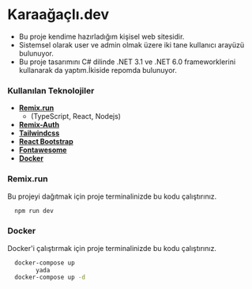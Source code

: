 # Karaağaçlı.dev
- Bu proje kendime hazırladığım kişisel web sitesidir.
- Sistemsel olarak user ve admin olmak üzere iki tane kullanıcı arayüzü bulunuyor.
- Bu proje tasarımını C# dilinde .NET 3.1 ve .NET 6.0 frameworklerini kullanarak da yaptım.İkiside repomda bulunuyor.

### Kullanılan Teknolojiler

- [**Remix.run**](https://remix.run/)
    - (TypeScript, React, Nodejs)
- [**Remix-Auth**](https://www.npmjs.com/package/remix-auth)
- [**Tailwindcss**](https://tailwindcss.com/)
- [**React Bootstrap**](https://react-bootstrap.github.io/)
- [**Fontawesome**](https://fontawesome.com/)
- [**Docker**](https://www.docker.com/)

### Remix.run

Bu projeyi dağıtmak için proje terminalinizde bu kodu çalıştırınız.

```bash
  npm run dev
```

### Docker

Docker'i çalıştırmak için proje terminalinizde bu kodu çalıştırınız.

```bash
  docker-compose up 
        yada
  docker-compose up -d
```
